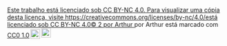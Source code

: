 <p xmlns:cc="http://creativecommons.org/ns#" xmlns:dct="http://purl.org/dc/terms/"><a property="dct:title" rel="cc :attributionURL" href="http://Este trabalho está licenciado sob CC BY-NC 4.0. Para visualizar uma cópia desta licença, visite https://creativecommons.org/licenses/by-nc/4.0/está licenciado sob CC BY -NC 4.0© 2 por Arthur ">Este trabalho está licenciado sob CC BY-NC 4.0. Para visualizar uma cópia desta licença, visite https://creativecommons.org/licenses/by-nc/4.0/está licenciado sob CC BY-NC 4.0© 2 por Arthur </a> por <span property="cc:attributionName" >Arthur</span> está marcado com <a href="https://creativecommons.org/publicdomain/zero/1.0/?ref=chooser-v1" target="_blank" rel="license noopener noreferrer" style=" display:inline-block;">CC0 1.0<img style="height:22px!important;margin-left:3px;vertical-align:text-bottom;" src="https://mirrors.creativecommons.org/presskit/icons/cc.svg?ref=chooser-v1" alt=""><img style="height:22px!important;margin-left:3px;vertical -align:texto inferior;" src="https://mirrors.creativecommons.org/presskit/icons/zero.svg?ref=chooser-v1" alt=""></a></p>
